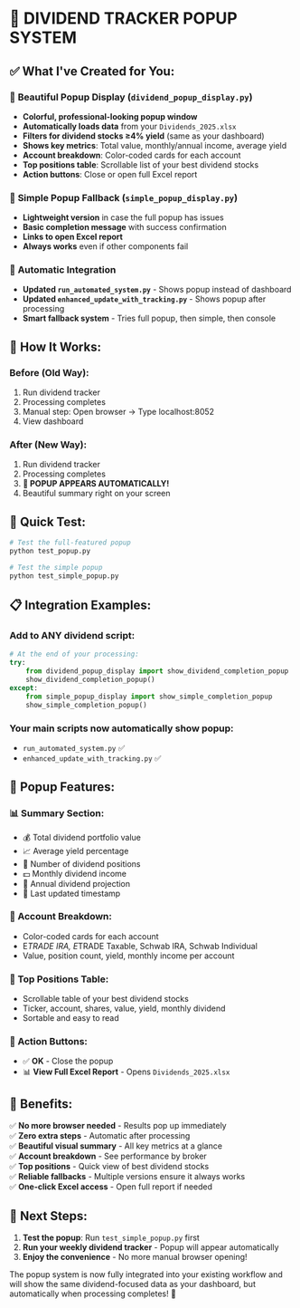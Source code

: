 # 🎯 DIVIDEND TRACKER POPUP SYSTEM

## ✅ **What I've Created for You:**

### 🎨 **Beautiful Popup Display** (`dividend_popup_display.py`)
- **Colorful, professional-looking popup window**
- **Automatically loads data** from your `Dividends_2025.xlsx`
- **Filters for dividend stocks ≥4% yield** (same as your dashboard)
- **Shows key metrics**: Total value, monthly/annual income, average yield
- **Account breakdown**: Color-coded cards for each account
- **Top positions table**: Scrollable list of your best dividend stocks
- **Action buttons**: Close or open full Excel report

### 🚀 **Simple Popup Fallback** (`simple_popup_display.py`)
- **Lightweight version** in case the full popup has issues
- **Basic completion message** with success confirmation
- **Links to open Excel report**
- **Always works** even if other components fail

### 🔧 **Automatic Integration**
- **Updated `run_automated_system.py`** - Shows popup instead of dashboard
- **Updated `enhanced_update_with_tracking.py`** - Shows popup after processing
- **Smart fallback system** - Tries full popup, then simple, then console

## 🎯 **How It Works:**

### **Before (Old Way):**
1. Run dividend tracker
2. Processing completes
3. Manual step: Open browser → Type localhost:8052
4. View dashboard

### **After (New Way):**
1. Run dividend tracker  
2. Processing completes
3. **🎉 POPUP APPEARS AUTOMATICALLY!**
4. Beautiful summary right on your screen

## 🚀 **Quick Test:**

```bash
# Test the full-featured popup
python test_popup.py

# Test the simple popup
python test_simple_popup.py
```

## 📋 **Integration Examples:**

### **Add to ANY dividend script:**
```python
# At the end of your processing:
try:
    from dividend_popup_display import show_dividend_completion_popup
    show_dividend_completion_popup()
except:
    from simple_popup_display import show_simple_completion_popup
    show_simple_completion_popup()
```

### **Your main scripts now automatically show popup:**
- `run_automated_system.py` ✅ 
- `enhanced_update_with_tracking.py` ✅

## 🎨 **Popup Features:**

### **📊 Summary Section:**
- 💰 Total dividend portfolio value
- 📈 Average yield percentage  
- 🎯 Number of dividend positions
- 💵 Monthly dividend income
- 🎉 Annual dividend projection
- 📅 Last updated timestamp

### **🏦 Account Breakdown:**
- Color-coded cards for each account
- E*TRADE IRA, E*TRADE Taxable, Schwab IRA, Schwab Individual
- Value, position count, yield, monthly income per account

### **🎯 Top Positions Table:**
- Scrollable table of your best dividend stocks
- Ticker, account, shares, value, yield, monthly dividend
- Sortable and easy to read

### **🔗 Action Buttons:**
- ✅ **OK** - Close the popup
- 📊 **View Full Excel Report** - Opens `Dividends_2025.xlsx`

## 🎉 **Benefits:**

✅ **No more browser needed** - Results pop up immediately  
✅ **Zero extra steps** - Automatic after processing  
✅ **Beautiful visual summary** - All key metrics at a glance  
✅ **Account breakdown** - See performance by broker  
✅ **Top positions** - Quick view of best dividend stocks  
✅ **Reliable fallbacks** - Multiple versions ensure it always works  
✅ **One-click Excel access** - Open full report if needed  

## 🔄 **Next Steps:**

1. **Test the popup**: Run `test_simple_popup.py` first
2. **Run your weekly dividend tracker** - Popup will appear automatically
3. **Enjoy the convenience** - No more manual browser opening!

The popup system is now fully integrated into your existing workflow and will show the same dividend-focused data as your dashboard, but automatically when processing completes! 🎯
